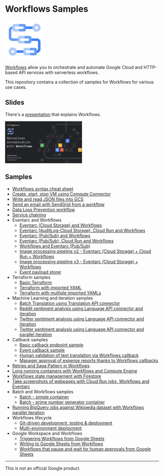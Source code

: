# Workflows Samples

![Workflows Logo](Workflows-128-color.png)

[Workflows](https://cloud.google.com/workflows) allow you to orchestrate and
automate Google Cloud and HTTP-based API services with serverless workflows.

This repository contains a collection of samples for Workflows for various use
cases.

## Slides

There's a
[presentation](https://speakerdeck.com/meteatamel/serverless-orchestration-with-workflows)
that explains Workflows.

<a href="https://speakerdeck.com/meteatamel/serverless-orchestration-with-workflows">
    <img alt="Workflows presentation" src="serverless-orchestration-with-workflows.png" width="50%" height="50%">
</a>

## Samples

* [Workflows syntax cheat sheet](syntax-cheat-sheet/workflow.yaml)
* [Create, start, stop VM using Compute Connector](connector-compute)
* [Write and read JSON files into GCS](gcs-read-write-json/)
* [Send an email with SendGrid from a workflow](send-email)
* [Data Loss Prevention workflow](gcs-dlp)
* [Service chaining](service-chaining)
* Eventarc and Workflows
  * [Eventarc (Cloud Storage) and Workflows](https://github.com/GoogleCloudPlatform/eventarc-samples/blob/main/eventarc-workflows-integration/eventarc-storage)
  * [Eventarc (AuditLog-Cloud Storage), Cloud Run and Workflows](https://github.com/GoogleCloudPlatform/eventarc-samples/blob/main/eventarc-workflows-integration/eventarc-auditlog-storage-cloudrun)
  * [Eventarc (Pub/Sub) and Workflows](https://github.com/GoogleCloudPlatform/eventarc-samples/blob/main/eventarc-workflows-integration/eventarc-pubsub)
  * [Eventarc (Pub/Sub), Cloud Run and Workflows](https://github.com/GoogleCloudPlatform/eventarc-samples/blob/main/eventarc-workflows-integration/eventarc-pubsub-cloudrun)
  * [Workflows and Eventarc (Pub/Sub)](workflows-eventarc-integration/workflows-pubsub)
  * [Image processing pipeline v2 - Eventarc (Cloud Storage) + Cloud Run + Workflows](https://github.com/GoogleCloudPlatform/eventarc-samples/tree/main/processing-pipelines/image-v2)
  * [Image processing pipeline v3 - Eventarc (Cloud Storage) + Workflows](https://github.com/GoogleCloudPlatform/eventarc-samples/tree/main/processing-pipelines/image-v3)
  * [Event payload storer](workflows-eventarc-integration/event-payload-storer)
* Terraform samples
  * [Basic Terraform](terraform/basic)
  * [Terraform with imported YAML](terraform/import-yaml)
  * [Terraform with multiple imported YAMLs](terraform/import-multiple-yamls)
* Machine Learning and iteration samples
  * [Batch Translation using Translation API connector](batch-translation)
  * [Reddit sentiment analysis using Language API connector and iteration](reddit-sentiment)
  * [Twitter sentiment analysis using Language API connector and iteration](twitter-sentiment)
  * [Twitter sentiment analysis using Language API connector and parallel iteration](twitter-sentiment-parallel)
* Callback samples
  * [Basic callback endpoint sample](callback-basic)
  * [Event callback sample](callback-event)
  * [Human validation of text translation via Workflows callback](callback-translation)
  * [Manager approval of expense reports thanks to Workflows callbacks](https://github.com/GoogleCloudPlatform/smart-expenses)
* [Retries and Saga Pattern in Workflows](retries-and-saga)
* [Long running containers with Workflows and Compute Engine](long-running-container)
* [Workflows state management with Firestore](state-management-firestore)
* [Take screenshots of webpages with Cloud Run jobs, Workflows and Eventarc](screenshot-jobs)
* Batch and Workflows samples
  * [Batch - simple container](https://github.com/GoogleCloudPlatform/batch-samples/tree/main/busybox)
  * [Batch - prime number generator container](https://github.com/GoogleCloudPlatform/batch-samples/tree/main/primegen)
* [Running BigQuery jobs against Wikipedia dataset with Workflows parallel iteration](bigquery-parallel)
* Workflows lifecycle
  * [Git-driven development, testing & deployment](gitops)
  * [Multi-environment deployment](multi-env-deployment)
* Google Workspace and Workflows
  * [Triggering Workflows from Google Sheets](workspace-integration/sheets-to-workflows)
  * [Writing to Google Sheets from Workflows](workspace-integration/workflows-to-sheets)
  * [Workflows that pause and wait for human approvals from Google Sheets](workspace-integration/workflows-awaits-sheets-callback)

-------

This is not an official Google product.
